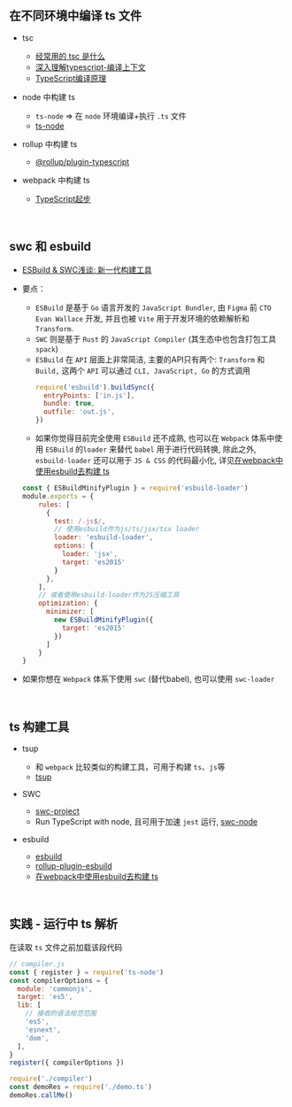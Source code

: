 ## 在不同环境中编译 ts 文件
- tsc
  - [经常用的 tsc 是什么](https://github.com/microsoft/TypeScript/blob/main/bin/tsc)
  - [深入理解typescript-编译上下文](https://jkchao.github.io/typescript-book-chinese/project/compilationContext.html#tsconfig-json)
  - [TypeScript编译原理](https://www.studyfe.cn/2019/08/05/typescript/compilationprinciple/)

- node 中构建 ts
  - `ts-node` => 在 `node` 环境编译+执行 `.ts` 文件
  - [ts-node](https://github.com/TypeStrong/ts-node#overview)

- rollup 中构建 ts
  - [@rollup/plugin-typescript](https://github.com/rollup/plugins/tree/master/packages/typescript/#readme)

- webpack 中构建 ts
  - [TypeScript起步](https://webpack.docschina.org/guides/typescript/)

<br>

## swc 和 esbuild
- [ESBuild & SWC浅谈: 新一代构建工具](https://juejin.cn/post/7091655236938366989)

- 要点：
  - `ESBuild` 是基于 `Go` 语言开发的 `JavaScript Bundler`, 由 `Figma` 前 `CTO Evan Wallace` 开发, 并且也被 `Vite` 用于开发环境的依赖解析和 `Transform`.
  - `SWC` 则是基于 `Rust` 的 `JavaScript Compiler` (其生态中也包含打包工具 `spack`)
  - `ESBuild` 在 `API` 层面上非常简洁, 主要的API只有两个: `Transform` 和 `Build,` 这两个 `API` 可以通过 `CLI, JavaScript, Go` 的方式调用
    ```js
    require('esbuild').buildSync({
      entryPoints: ['in.js'],
      bundle: true,
      outfile: 'out.js',
    })
    ```
  - 如果你觉得目前完全使用 `ESBuild` 还不成熟, 也可以在 `Webpack` 体系中使用 `ESBuild` 的`loader` 来替代 `babel` 用于进行代码转换, 除此之外, `esbuild-loader` 还可以用于 `JS & CSS` 的代码最小化, 详见[在webpack中使用esbuild去构建 ts](https://github.com/privatenumber/esbuild-loader)

  ```js
  const { ESBuildMinifyPlugin } = require('esbuild-loader')
  module.exports = {
      rules: [
        {
          test: /.js$/,
          // 使用esbuild作为js/ts/jsx/tsx loader
          loader: 'esbuild-loader',
          options: {
            loader: 'jsx',  
            target: 'es2015'
          }
        },
      ],
      // 或者使用esbuild-loader作为JS压缩工具
      optimization: {
        minimizer: [
          new ESBuildMinifyPlugin({
            target: 'es2015'
          })
        ]
      }
  }
  ```

- 如果你想在 `Webpack` 体系下使用 `swc` (替代babel), 也可以使用 `swc-loader`

<br>

## ts 构建工具
- tsup
  - 和 `webpack` 比较类似的构建工具，可用于构建 `ts`、`js`等
  - [tsup](https://github.com/egoist/tsup)

- SWC
  - [swc-project](https://github.com/swc-project/swc)
  - Run TypeScript with node, 且可用于加速 `jest` 运行, [swc-node](https://github.com/Brooooooklyn/swc-node)

- esbuild
  - [esbuild](https://github.com/evanw/esbuild)
  - [rollup-plugin-esbuild](https://github.com/egoist/rollup-plugin-esbuild)
  - [在webpack中使用esbuild去构建 ts](https://github.com/privatenumber/esbuild-loader)

<br>

## 实践 - 运行中 ts 解析
在读取 `ts` 文件之前加载该段代码
```js
// compiler.js
const { register } = require('ts-node')
const compilerOptions = {
  module: 'commonjs',
  target: 'es5',
  lib: [
    // 接收的语法规范范围
    'es5',
    'esnext',
    'dom',
  ],
}
register({ compilerOptions })
```

```js
require('./compiler')
const demoRes = require('./demo.ts')
demoRes.callMe()
```